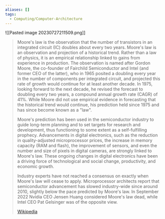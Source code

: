 ```yaml
---
aliases: []
tags:
  - Computing/Computer-Architecture
---
```


![[Pasted image 20230727211509.png]]

> Moore's law is the observation that the number of transistors in an integrated circuit (IC) doubles about every two years. Moore's law is an observation and projection of a historical trend. Rather than a law of physics, it is an empirical relationship linked to gains from experience in production.
> The observation is named after Gordon Moore, the co-founder of Fairchild Semiconductor and Intel (and former CEO of the latter), who in 1965 posited a doubling every year in the number of components per integrated circuit, and projected this rate of growth would continue for at least another decade. In 1975, looking forward to the next decade, he revised the forecast to doubling every two years, a compound annual growth rate (CAGR) of 41%. While Moore did not use empirical evidence in forecasting that the historical trend would continue, his prediction held since 1975 and has since become known as a "law".
>
> Moore's prediction has been used in the semiconductor industry to guide long-term planning and to set targets for research and development, thus functioning to some extent as a self-fulfilling prophecy. Advancements in digital electronics, such as the reduction in quality-adjusted microprocessor prices, the increase in memory capacity (RAM and flash), the improvement of sensors, and even the number and size of pixels in digital cameras, are strongly linked to Moore's law. These ongoing changes in digital electronics have been a driving force of technological and social change, productivity, and economic growth.
>
> Industry experts have not reached a consensus on exactly when Moore's law will cease to apply. Microprocessor architects report that semiconductor advancement has slowed industry-wide since around 2010, slightly below the pace predicted by Moore's law. In September 2022 Nvidia CEO Jensen Huang considered Moore's law dead, while Intel CEO Pat Gelsinger was of the opposite view.
>
> [Wikipedia](https://en.wikipedia.org/wiki/Moore's%20law)
